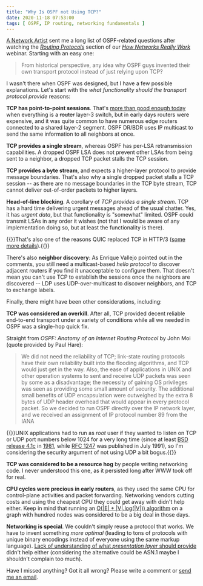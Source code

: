 ```yaml
---
title: "Why Is OSPF not Using TCP?"
date: 2020-11-18 07:53:00
tags: [ OSPF, IP routing, networking fundamentals ]
---
```

[A Network Artist](https://duckduckgo.com/?q=a+network+artist&sites=ipspace.net) sent me a long list of OSPF-related questions after watching the *[Routing Protocols](https://my.ipspace.net/bin/list?id=Net101#ROUTING)* section of our *[How Networks Really Work](https://www.ipspace.net/How_Networks_Really_Work)* webinar. Starting with an easy one:

> From historical perspective, any idea why OSPF guys invented their own transport protocol instead of just relying upon TCP?

I wasn't there when OSPF was designed, but I have a few possible explanations. Let's start with the _what functionality should the transport protocol provide_ reasons:
<!--more-->
**TCP has point-to-point sessions**. That's [more than good enough today](https://www.ipspace.net/Data_Center_BGP/) when everything is a ~~router~~ layer-3 switch, but in early days routers were expensive, and it was quite common to have numerous edge routers connected to a shared layer-2 segment. OSPF DR/BDR uses IP multicast to send the same information to all neighbors at once.

**TCP provides a single stream**, whereas OSPF has per-LSA retransmission capabilities. A dropped OSPF LSA does not prevent other LSAs from being sent to a neighbor, a dropped TCP packet stalls the TCP session.

**TCP provides a byte stream**, and expects a higher-layer protocol to provide message boundaries. That's also why a single dropped packet stalls a TCP session -- as there are no message boundaries in the TCP byte stream, TCP cannot deliver out-of-order packets to higher layers.

**Head-of-line blocking**. A corollary of _TCP provides a single stream_. TCP has a hard time delivering urgent messages ahead of the usual chatter. Yes, it has _urgent data_, but that functionality is "somewhat" limited. OSPF could transmit LSAs in any order it wishes (not that I would be aware of any implementation doing so, but at least the functionality is there).

{{<note>}}That's also one of the reasons QUIC replaced TCP in HTTP/3 ([some more details](https://blog.cloudflare.com/http-3-vs-http-2/)).{{</note>}}

There's also **neighbor discovery**: As Enrique Vallejo pointed out in the comments, you still need a multicast-based *hello protocol* to discover adjacent routers if you find it unacceptable to configure them. That doesn't mean you can't use TCP to establish the sessions once the neighbors are discovered -- LDP uses UDP-over-multicast to discover neighbors, and TCP to exchange labels.

Finally, there might have been other considerations, including:

**TCP was considered an overkill**. After all, TCP provided decent reliable end-to-end transport under a variety of conditions while all we needed in OSPF was a single-hop quick fix.

Straight from _OSPF: Anatomy of an Internet Routing Protocol_ by John Moi (quote provided by Paul Hare):

> We did not need the reliability of TCP; link-state routing protocols have their own reliability built into the flooding algorithms, and TCP would just get in the way. Also, the ease of applications in UNIX and other operation systems to sent and receive UDP packets was seen by some as a disadvantage; the necessity of gaining OS privileges was seen as providing some small amount of security. The additional small benefits of UDP encapsulation were outweighed by the extra 8 bytes of UDP header overhead that would appear in every protocol packet. So we decided to run OSPF directly over the IP network layer, and we received an assignment of IP protocol number 89 from the IANA

{{<note>}}UNIX applications had to run as _root_ user if they wanted to listen on TCP or UDP port numbers below 1024 for a very long time (since at least [BSD release 4.1c](https://utcc.utoronto.ca/~cks/space/blog/unix/BSDRcmdsAndPrivPorts) in [1981](http://gunkies.org/wiki/4.1_BSD), while [RFC 1247](https://tools.ietf.org/html/rfc1247) was published in July 1991), so I'm considering the security argument of not using UDP  a bit bogus.{{</note>}}

**TCP was considered to be a resource hog** by people writing networking code. I never understood this one, as it persisted long after WWW took off for real.

**CPU cycles were precious in early routers**, as they used the same CPU for control-plane activities and packet forwarding. Networking vendors cutting costs and using the cheapest CPU they could get away with didn't help either. Keep in mind that running an [O(|E| + |V|.log(|V|)) algorithm](https://en.wikipedia.org/wiki/Dijkstra%27s_algorithm) on a graph with hundred nodes was considered to be a big deal in those days.

**Networking is special**. We couldn't simply reuse a protocol that works. We have to invent something _more optimal_ (leading to tons of protocols with unique binary encodings instead of everyone using the same markup language). [Lack of understanding of what _presentation layer_ should provide](https://blog.ipspace.net/2019/09/response-osi-model-is-lie.html) didn't help either (considering the alternative could be ASN.1 maybe I shouldn't complain too much).

Have I missed anything? Got it all wrong? Please write a comment or [send me an email](https://www.ipspace.net/Contact#Tech).